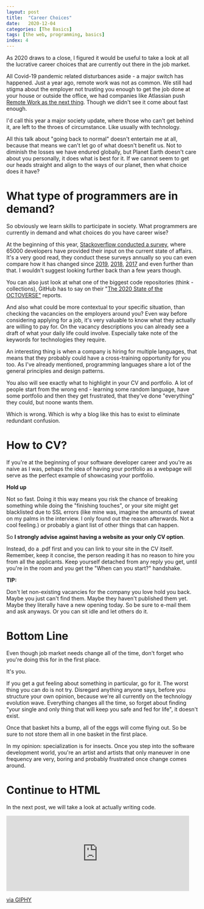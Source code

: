 ```yaml
---
layout: post
title:  "Career Choices"
date:   2020-12-04
categories: [The Basics]
tags: [the web, programming, basics]
index: 4
---
```


As 2020 draws to a close, I figured it would be useful to take a look at all the lucrative career choices that are currently out there in the job market.

All Covid-19 pandemic related disturbances aside - a major switch has happened. Just a year ago, remote work was not as common. We still had stigma about the employer not trusting you enough to get the job done at your house or outside the office, we had companies like Atlassian push [Remote Work as the next thing](https://www.atlassian.com/blog/collection/remote-work). Though we didn't see it come about fast enough.

I'd call this year a major society update, where those who can't get behind it, are left to the throes of circumstance. Like usually with technology. 

All this talk about "going back to normal" doesn't entertain me at all, because that means we can't let go of what doesn't benefit us. Not to diminish the losses we have endured globally, but Planet Earth doesn't care about you personally, it does what is best for it. If we cannot seem to get our heads straight and align to the ways of our planet, then what choice does it have?

# What type of programmers are in demand?

So obviously we learn skills to participate in society. What programmers are currently in demand and what choices do you have career wise?

At the beginning of this year, [Stackoverflow conducted a survey](https://insights.stackoverflow.com/survey/2020), where 65000 developers have provided their input on the current state of affairs. It's a very good read, they conduct these surveys annually so you can even compare how it has changed since [2019](https://insights.stackoverflow.com/survey/2019), [2018](https://insights.stackoverflow.com/survey/2018), [2017](https://insights.stackoverflow.com/survey/2017) and even further than that. I wouldn't suggest looking further back than a few years though. 

You can also just look at what one of the biggest code repositories (think - collections), GitHub has to say on their "[The 2020 State of the OCTOVERSE"](https://octoverse.github.com/) reports. 

And also what could be more contextual to your specific situation, than checking the vacancies on the employers around you? Even way before considering applying for a job, it's very valuable to know what they actually are willing to pay for. On the vacancy descriptions you can already see a draft of what your daily life could involve. Especially take note of the keywords for technologies they require.

An interesting thing is when a company is hiring for multiple languages, that means that they probably could have a cross-training opportunity for you too. As I've already mentioned, programming languages share a lot of the general principles and design patterns. 

You also will see exactly what to highlight in your CV and portfolio. A lot of people start from the wrong end - learning some random language, have some portfolio and then they get frustrated, that they've done "everything" they could, but noone wants them.

Which is wrong. Which is why a blog like this has to exist to eliminate redundant confusion.

# How to CV?

If you're at the beginning of your software developer career and you're as naive as I was, pehaps the idea of having your portfolio as a webpage will serve as the perfect example of showcasing your portfolio.

**Hold up**  

Not so fast. Doing it this way means you risk the chance of breaking something while doing the "finishing touches", or your site might get blacklisted due to SSL errors (like mine was, imagine the amounts of sweat on my palms in the interview. I only found out the reason afterwards. Not a cool feeling.) or probably a giant list of other things that can happen. 

So **I strongly advise against having a website as your only CV option**. 

Instead, do a .pdf first and you can link to your site in the CV itself. Remember, keep it concise, the person reading it has no reason to hire you from all the applicants. Keep yourself detached from any reply you get, until you're in the room and you get the "When can you start?" handshake.

**TIP:**

Don't let non-existing vacancies for the company you love hold you back. Maybe you just can't find them. Maybe they haven't published them yet. Maybe they literally have a new opening today. So be sure to e-mail them and ask anyways. Or you can sit idle and let others do it.

# Bottom Line

Even though job market needs change all of the time, don't forget who you're doing this for in the first place. 

It's you. 

If you get a gut feeling about something in particular, go for it. The worst thing you can do is not try. Disregard anything anyone says, before you structure your own opinion, because we're all currently on the technology evolution wave. Everything changes all the time, so forget about finding "your single and only thing that will keep you safe and fed for life", it doesn't exist. 

Once that basket hits a bump, all of the eggs will come flying out. So be sure to not store them all in one basket in the first place.

In my opinion: specialization is for insects. Once you step into the software development world, you're an artist and artists that only maneuver in one frequency are very, boring and probably frustrated once change comes around.

# Continue to HTML

In the next post, we will take a look at actually writing code.

<iframe src="https://giphy.com/embed/11e0gEWxYoSYTK" width="480" height="197" frameBorder="0" class="giphy-embed" allowFullScreen></iframe><p><a href="https://giphy.com/gifs/reactiongifs-mrw-oc-11e0gEWxYoSYTK">via GIPHY</a></p>